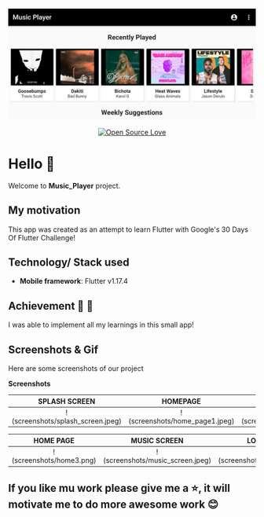 <div align="center">

![Banner](screenshots/banner.jpeg)

[![Open Source Love](https://badges.frapsoft.com/os/v1/open-source.svg?v=103)](https://github.com/teamtigers/donate_plasma/)

</div>

# Hello :wave:

Welcome to **Music_Player** project. 

## My motivation

This app was created as an attempt to learn Flutter with Google's 30 Days Of Flutter Challenge!

## Technology/ Stack used

- **Mobile framework**: Flutter v1.17.4


## Achievement :tada: :raised_hands:

I was able to implement all my learnings in this small app!

## Screenshots & Gif

Here are some screenshots of our project

**Screenshots**

|         SPLASH SCREEN         |        HOMEPAGE       |            HOME PAGE           |
| :----------------------:      | :-------------------: | :----------------------------: |
| !(screenshots/splash_screen.jpeg) | !(screenshots/home_page1.jpeg) | !(screenshots/home_page2.jpeg)  |

|       HOME PAGE               |        MUSIC SCREEN   |            LOGIN PAGE          |
| :----------------------:      | :-------------------: | :----------------------------: |
| !(screenshots/home3.png)      | !(screenshots/music_screen.jpeg)  | !(screenshots/login_page.jpeg)   |



## If you like mu work please give me a :star:, it will motivate me to do more awesome work :blush: